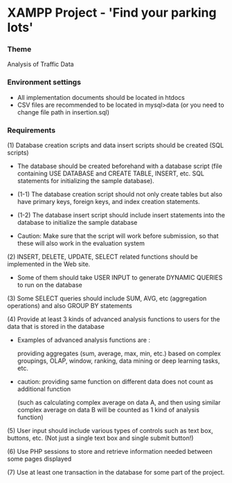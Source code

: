 # XAMPP Project - 'Find your parking lots'

### Theme
Analysis of Traffic Data

### Environment settings
* All implementation documents should be located in htdocs
* CSV files are recommended to be located in mysql>data (or you need to change file path in insertion.sql)

### Requirements
(1) Database creation scripts and data insert scripts should be created (SQL scripts)

- The database should be created beforehand with a database script (file containing USE DATABASE and CREATE TABLE, INSERT, etc. SQL statements for initializing the sample database). 

- (1-1) The database creation script should not only create tables but also have primary keys, foreign keys, and index creation statements. 

- (1-2) The database insert script should include insert statements into the database to initialize the sample database

- Caution: Make sure that the script will work before submission, so that these will also work in the evaluation system

(2) INSERT, DELETE, UPDATE, SELECT related functions should be implemented in the Web site.

-   Some of them should take USER INPUT to generate DYNAMIC QUERIES to run on the database

(3) Some SELECT queries should include SUM, AVG, etc (aggregation operations) and also GROUP BY statements

(4) Provide at least 3 kinds of advanced analysis functions to users for the data that is stored in the database

- Examples of advanced analysis functions are :

   providing aggregates (sum, average, max, min, etc.) based on complex groupings, OLAP, window, ranking, data mining or deep learning tasks, etc.

-  caution: providing same function on different data does not count as additional function

   (such as calculating complex average on data A, and then using similar complex average on data B will be counted as 1 kind of analysis function)

(5) User input should include various types of controls such as text box, buttons, etc. (Not just a single text box and single submit button!)

(6) Use PHP sessions to store and retrieve information needed between some pages displayed

(7) Use at least one transaction in the database for some part of the project.